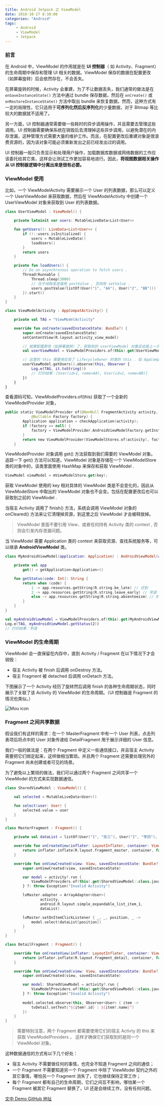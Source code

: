 ```yaml
---
title: Android Jetpack 之 ViewModel
date: 2018-10-27 8:38:00
categories: "Android"
tags:
     - Android
     - ViewModel
     - Jetpack
---
```







### 前言

在 Android 中，ViewModel 的作用就是在 **UI 控制器**（ 如 Activity、Fragment）的生命周期中保存和管理 UI 相关的数据。ViewModel 保存的数据在配置更改（如屏幕旋转）后会依然存在，不会丢失。

在屏幕旋转的时候，Activity 会重建，为了不让数据丢失，我们通常的做法是在 `onSaveInstanceState()` 方法中通过 bundle 保存数据，然后在 `onCreate()` 或 `onRestoreInstanceState()` 方法中取出 bundle 来恢复数据。然而，这种方式有一定的局限性，它只适用于**可序列化然后反序列化**的少量数据，对于 Bitmap 等比较大的数据就不适用了。

另一方面，UI 控制器通常需要做一些耗时的异步调用操作，并且需要去管理这些调用。UI 控制器需要确保系统在销毁后去清理掉这些异步调用，以避免潜在的内存泄漏，这种管理方式需要大量的维护工作。而且，在配置更改后重建对象是很浪费资源的，因为该对象可能必须重新发出之前已经发出过的调用。

UI 控制器一般只负责显示和处理用户操作，加载数据库数据或网络数据的工作应该委托给其它类，这样会让测试工作更加容易地进行。因此，**将视图数据相关操作从 UI 控制器逻辑中分离出来是很有必要。**

### ViewModel 使用

比如，一个 ViewModelActivity 需要展示一个 User 的列表数据，那么可以定义一个 UserViewModel 来获取数据，然后在 ViewModelActivity 中创建一个 UserViewModel 对象来获取到 User 的列表数据。

```Kotlin
class UserViewModel : ViewModel() {

    private lateinit var users: MutableLiveData<List<User>>

    fun getUsers(): LiveData<List<User>> {
        if (!::users.isInitialized) {
            users = MutableLiveData()
            loadUsers()
        }
        return users
    }

    private fun loadUsers() {
        // Do an asynchronous operation to fetch users .
        Thread(Runnable {
            Thread.sleep(3000)
            // 在子线程发送值用 postValue , 否则用 setValue .
            users.postValue(listOf(User("1", "AA"), User("2", "BB")))
        }).start()
    }
}
```

```Kotlin
class ViewModelActivity : AppCompatActivity() {

    private val TAG = "ViewModelActivity"

    override fun onCreate(savedInstanceState: Bundle?) {
        super.onCreate(savedInstanceState)
        setContentView(R.layout.activity_view_model)

        // 就算配置更改（如屏幕旋转）了，获取到的 userViewModel 对象还会是上一次的 UserViewModel 对象
        val userViewModel = ViewModelProviders.of(this).get(UserViewModel::class.java)

        // 这里的 this 需要用实现了 LifecycleOwner 的类的 this . 如 AppCompatActivity、FragmentActivity
        userViewModel.getUsers().observe(this, Observer {
            Log.e(TAG, it.toString())
            // 打印结果：[User(id=1, name=AA), User(id=2, name=BB)]
        })
    }
}
```

查看源码可知，ViewModelProviders.of(this) 获取了一个全新的 ViewModelProvider 对象，

```Kotlin
public static ViewModelProvider of(@NonNull FragmentActivity activity,
            @Nullable Factory factory) {
        Application application = checkApplication(activity);
        if (factory == null) {
            factory = ViewModelProvider.AndroidViewModelFactory.getInstance(application);
        }
        return new ViewModelProvider(ViewModelStores.of(activity), factory);
    }
```

ViewModelProvider 对象调用 get() 方法获取到我们需要的 ViewModel 对象。追踪一下 get() 方法可以知道，ViewModel 对象是存储在一个 ViewModelStore 类的对象中的，该类里面使用 HashMap 来保存和获取 ViewModel . 

```Kotlin
ViewModel viewModel = mViewModelStore.get(key);
```

获取 ViewModel 使用的 key 相对具体的 ViewModel 类是不会变化的，因此从 ViewModelStore 中取出的 ViewModel 对象也不会变。包括在配置更改后也可以获取到之前的 ViewModel .

当宿主 Activity 调用了 finish() 方法，系统会调用 ViewModel 对象的 onCleared() 方法来让它清理掉资源，到这里之后 ViewModel 才会被释放掉。

> ViewModel 里面不要引用 View、或者任何持有 Activity 类的 context , 否则会引发内存泄漏问题。

当 ViewModel 需要 Application 类的 context 来获取资源、查找系统服务等，可以继承 **AndroidViewModel** 类。 

```Kotlin
class MyAndroidViewModel(application: Application) : AndroidViewModel(application) {

    private val app
        get() = getApplication<Application>()

    fun getStatus(code: Int): String {
        return when (code) {
            1 -> app.resources.getString(R.string.be_late) // 迟到
            2 -> app.resources.getString(R.string.leave_early) // 早退
            else -> app.resources.getString(R.string.absenteeism) // 旷工
        }
    }
}
```

```Kotlin
val myAndroidViewModel = ViewModelProviders.of(this).get(MyAndroidViewModel::class.java)
Log.e(TAG, myAndroidViewModel.getStatus(2))
// 打印结果：早退
```

### ViewModel 的生命周期

ViewModel 会一直保留在内存中，直到 Activity / Fragment 在以下情况下才会销毁：

- 宿主 Activity 被 finish 后调用 onDestroy 方法。
- 宿主 Fragment 被 detached 后调用 onDetach 方法。

下图展示了一个 Activity 经历了旋转然后调用 finish 的各种生命周期状态，同时展示了关联了该 Activity 的 ViewModel 的生命周期。（UI 控制器是 Fragment 的情况也类似。）

![Mou icon](http://pcckwdbix.bkt.clouddn.com/viewmodel-lifecycle.png)

### Fragment 之间共享数据

假设我们有这样的需求：在一个 MasterFragment 中有一个 User 列表，点击列表项后将点中的 User 对象传递给 DetailFragment 用于展示详细的 User 信息。

我们一般的做法是：在两个 Fragment 中定义一些通信接口，并且宿主 Activity 需要把它们绑定起来，这样做相当繁琐。并且两个 Fragment 还需要处理另外的 Fragment 尚未创建或者可见的场景。

为了避免以上繁琐的做法，我们可以通过两个 Fragment 之间共享一个 ViewModel 的方式来实现数据通信。

```Kotlin
class SharedViewModel : ViewModel() {

    val selected = MutableLiveData<User>()

    fun select(user: User) {
        selected.value = user
    }
}
```

```Kotlin
class MasterFragment : Fragment() {

    private val dataList = listOf(User("1", "张三"), User("2", "李四"), User("3", "王五"))

    override fun onCreateView(inflater: LayoutInflater, container: ViewGroup?, savedInstanceState: Bundle?): View? {
        return inflater.inflate(R.layout.fragment_master, container, false)
    }

    override fun onViewCreated(view: View, savedInstanceState: Bundle?) {
        super.onViewCreated(view, savedInstanceState)

        var model = activity?.run {
            ViewModelProviders.of(this).get(SharedViewModel::class.java)
        } ?: throw Exception("Invalid Activity")

        lvMaster.adapter = ArrayAdapter<User>(
                activity,
                android.R.layout.simple_expandable_list_item_1,
                dataList)

        lvMaster.setOnItemClickListener { _, _, position, _ ->
            model.select(dataList[position])
        }
    }
}
```

```Kotlin
class DetailFragment : Fragment() {

    override fun onCreateView(inflater: LayoutInflater, container: ViewGroup?, savedInstanceState: Bundle?): View? {
        return inflater.inflate(R.layout.fragment_detail, container, false)
    }

    override fun onViewCreated(view: View, savedInstanceState: Bundle?) {
        super.onViewCreated(view, savedInstanceState)

        var model: SharedViewModel = activity?.run {
            ViewModelProviders.of(this).get(SharedViewModel::class.java)
        } ?: throw Exception("Invalid Activity")
        
        model.selected.observe(this, Observer<User> { item ->
            tvDetail.setText("${item?.id} : ${item?.name}")
        })
    }
}
```

> 需要特别注意，两个 Fragment 都需要使用它们的宿主 Activty 的 this 来获取 ViewModelProviders ， 这样才确保它们获取到的是同一个 ViewModel 对象。

这种数据通信的方式有以下几个好处：

- 宿主 Activity 不需要做任何的事情，也完全不知道 Fragment 之间的通信；
- 一个 Fragment 不需要知道另一个 Fragment 中除了 ViewModel 契约之外的其它事情，哪怕另一个 Fragment 消失了，它也继续保持正常工作；
- 每个 Fragment 都有自己的生命周期，它们之间互不影响，哪怕某一个 Fragment 被其它 Fragment 替换了，UI 还是会继续工作，没有任何问题。


[文中 Demo GitHub 地址](https://github.com/zhich/AndroidJetpackDemo)